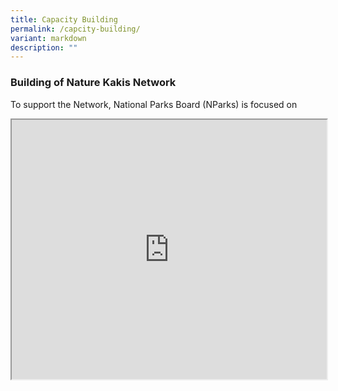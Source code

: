 ```yaml
---
title: Capacity Building
permalink: /capcity-building/
variant: markdown
description: ""
---
```

<h3>Building of Nature Kakis Network</h3>  
<section>
<p align="justify">To support the Network, National Parks Board (NParks) is focused on </p>
</section>

<iframe height="415px" width="100%" src="https://www.google.com/maps/d/u/1/embed?mid=1xB2GeN8Wj2qN60d2J8eJ411K3Qsv0X4&amp;ehbc=2E312F&amp;noprof=1"></iframe>